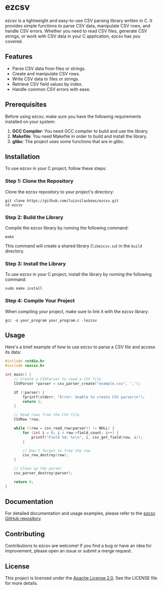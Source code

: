 # ezcsv

ezcsv is a lightweight and easy-to-use CSV parsing library written in C. It provides simple functions to parse CSV data, manipulate CSV rows, and handle CSV errors. Whether you need to read CSV files, generate CSV strings, or work with CSV data in your C application, ezcsv has you covered.

## Features

- Parse CSV data from files or strings.
- Create and manipulate CSV rows.
- Write CSV data to files or strings.
- Retrieve CSV field values by index.
- Handle common CSV errors with ease.

## Prerequisites

Before using ezcsv, make sure you have the following requirements installed on your system:

1. **GCC Compiler**: You need GCC compiler to build and use the library.
2. **Makefile**: You need Makefile in order to build and install the library.
3. **glibc**: The project uses some functions that are in glibc. 

## Installation

To use ezcsv in your C project, follow these steps:

### Step 1: Clone the Repository

Clone the ezcsv repository to your project's directory:

```
git clone https://github.com/luizvilasboas/ezcsv.git
cd ezcsv
```

### Step 2: Build the Library

Compile the ezcsv library by running the following command:

```
make
```

This command will create a shared library (`libezcsv.so`) in the `build` directory.

### Step 3: Install the Library

To use ezcsv in your C project, install the library by running the following command:

```
sudo make install
```

### Step 4: Compile Your Project

When compiling your project, make sure to link it with the ezcsv library:

```
gcc -o your_program your_program.c -lezcsv
```

## Usage

Here's a brief example of how to use ezcsv to parse a CSV file and access its data:

```c
#include <stdio.h>
#include <ezcsv.h>

int main() {
    // Create a CSVParser to read a CSV file
    CSVParser *parser = csv_parser_create("example.csv", ',');

    if (!parser) {
        fprintf(stderr, "Error: Unable to create CSV parser\n");
        return 1;
    }

    // Read rows from the CSV file
    CSVRow *row;

    while ((row = csv_read_row(parser)) != NULL) {
        for (int i = 0; i < row->field_count; i++) {
            printf("Field %d: %s\n", i, csv_get_field(row, i));
        }

        // Don't forget to free the row
        csv_row_destroy(row);
    }

    // Clean up the parser
    csv_parser_destroy(parser);

    return 0;
}
```

## Documentation

For detailed documentation and usage examples, please refer to the [ezcsv GitHub repository](https://github.com/luizvilasboas/ezcsv.git).

## Contributing

Contributions to ezcsv are welcome! If you find a bug or have an idea for improvement, please open an issue or submit a merge request.

## License

This project is licensed under the [Apache License 2.0](https://github.com/luizvilasboas/ezcsv/blob/main/LICENSE). See the LICENSE file for more details.
